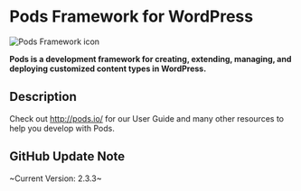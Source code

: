 # Pods Framework for WordPress
![Pods Framework icon](http://pods.io/wp-content/themes/pods/images/logo-pods-header.png)

**Pods is a development framework for creating, extending, managing, and deploying customized content types in WordPress.**

## Description

Check out <http://pods.io/> for our User Guide and many other resources to help you develop with Pods.

## GitHub Update Note
~Current Version: 2.3.3~